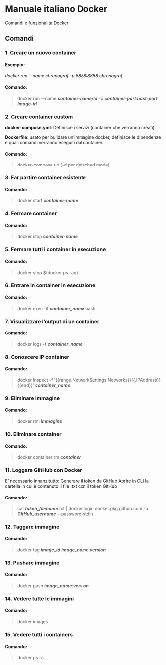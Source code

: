 # Manuale italiano Docker
Comandi e funzionalità Docker

## Comandi

### 1. Creare un nuovo container
#### Esempio:

_docker run --name chronograf -p 8888:8888 chronograf_

#### Comando:
> docker run --name **_container-name/id_** -p **_container-port_**:**_host-port_** **_image-id_**

### 2. Creare container custom
**docker-compose.yml**: Definisce i servizi (container che verranno creati)

**Dockerfile**: usato per buildare un’immagine docker, definisce le dipendenze e quali comandi verranno eseguiti dal container.

#### Comando:
> docker-compose up (-d per detached mode)

### 3. Far partire container esistente
#### Comando:
> docker start **_container-name_**

### 4. Fermare container
#### Comando:
> docker stop **_container-name_**

### 5. Fermare tutti i container in esecuzione
#### Comando:
> docker stop $(docker ps -aq)

### 6. Entrare in container in esecuzione
#### Comando:
> docker exec -it **_container_name_** bash

### 7. Visualizzare l’output di un container
#### Comando:
> docker logs -f **_container_name_**

### 8. Conoscere IP container
#### Comando:
> docker inspect -f '{{range.NetworkSettings.Networks}}{{.IPAddress}}{{end}}' **_container_name_**

### 9. Eliminare immagine
#### Comando:
> docker rmi **_immagine_**

### 10. Eliminare container
#### Comando:
> docker container rm **_container_**

### 11. Loggare GiitHub con Docker
E’ necessario innanzitutto:
Generare il token da GitHub
Aprire in CLI la cartella in cui è contenuto il file .txt con il token GitHub
#### Comando:
> cat **_token_filename_**.txt | docker login docker.pkg.github.com -u **_GitHub_username_** --password-stdin

### 12. Taggare immagine
#### Comando:
> docker tag **_image_id_** **_image_name_**:**_version_**

### 13. Pushare immagine
#### Comando:
> docker push **_image_name_**:**_version_**

### 14. Vedere tutte le immagini
#### Comando:
> docker images

### 15. Vedere tutti i containers
#### Comando:
> docker ps -a

